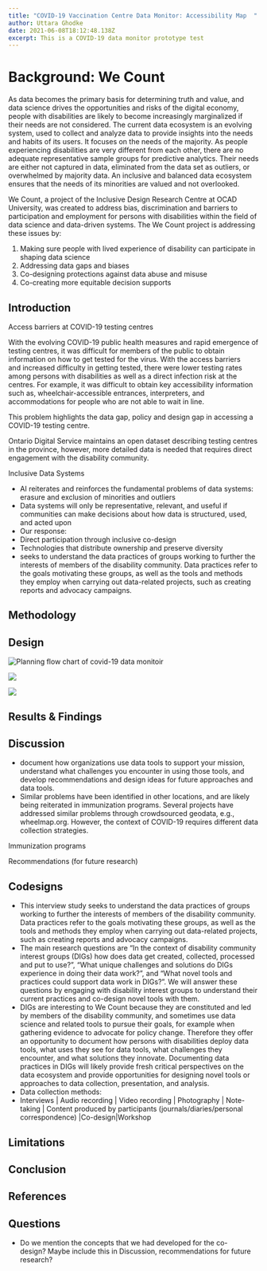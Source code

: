 ```yaml
---
title: "COVID-19 Vaccination Centre Data Monitor: Accessibility Map  "
author: Uttara Ghodke
date: 2021-06-08T18:12:48.138Z
excerpt: This is a COVID-19 data monitor prototype test
---
```

<!--StartFragment-->

# Background: We Count 

As data becomes the primary basis for determining truth and value, and data science drives the opportunities and risks of the digital economy, people with disabilities are likely to become increasingly marginalized if their needs are not considered. The current data ecosystem is an evolving system, used to collect and analyze data to provide insights into the needs and habits of its users. It focuses on the needs of the majority. As people experiencing disabilities are very different from each other, there are no adequate representative sample groups for predictive analytics. Their needs are either not captured in data, eliminated from the data set as outliers, or overwhelmed by majority data. An inclusive and balanced data ecosystem ensures that the needs of its minorities are valued and not overlooked. 

We Count, a project of the Inclusive Design Research Centre at OCAD University, was created to address bias, discrimination and barriers to participation and employment for persons with disabilities within the field of data science and data-driven systems. The We Count project is addressing these issues by: 

1. Making sure people with lived experience of disability can participate in shaping data science 
2. Addressing data gaps and biases 
3. Co-designing protections against data abuse and misuse 
4. Co-creating more equitable decision supports  

## Introduction 

Access barriers at COVID-19 testing centres​ 

With the evolving COVID-19 public health measures and rapid emergence of testing centres, it was difficult for members of the public to obtain information on how to get tested for the virus. With the access barriers and increased difficulty in getting tested, there were lower testing rates among persons with disabilities as well as a direct infection risk at the centres. For example, it was difficult to obtain key accessibility information such as, wheelchair-accessible entrances, interpreters, and accommodations for people who are not able to wait in line.  

This problem highlights the data gap, policy and design gap​ in accessing a COVID-19 testing centre.  

Ontario Digital Service maintains an open dataset describing testing centres in the province​, however, more detailed data is needed that requires direct engagement with the disability community. 

Inclusive Data Systems 

* AI reiterates and reinforces the fundamental problems of data systems: erasure and exclusion of minorities and outliers​ 
* Data systems will only be representative, relevant, and useful if communities can make decisions about how data is structured, used, and acted upon​ 
* Our response: ​ 
* Direct participation through inclusive co-design ​ 
* Technologies that distribute ownership and preserve diversity​ 
* seeks to understand the data practices of groups working to further the interests of members of the disability community. Data practices refer to the goals motivating these groups, as well as the tools and methods they employ when carrying out data-related projects, such as creating reports and advocacy campaigns. 

## Methodology 

## Design

![Planning flow chart of covid-19 data monitoir](/uploads/data-monitor-01.jpg "Planning flow chart of covid-19 data monitoir")

![](/uploads/data-monitor-landing-page.png)

![](/uploads/mobile-views-landing-page.png)

## Results & Findings 

## Discussion 

* document how organizations use data tools to support your mission, understand what challenges you encounter in using those tools, and develop recommendations and design ideas for future approaches and data tools. 
* Similar problems have been identified in other locations, and are likely being reiterated in immunization programs. Several projects have addressed similar problems through crowdsourced geodata, e.g., wheelmap.org​. However, the context of COVID-19 requires different data collection strategies​. 

Immunization programs 

Recommendations (for future research) 

## Codesigns 

* This interview study seeks to understand the data practices of groups working to further the interests of members of the disability community. Data practices refer to the goals motivating these groups, as well as the tools and methods they employ when carrying out data-related projects, such as creating reports and advocacy campaigns.  
* The main research questions are “In the context of disability community interest groups (DIGs) how does data get created, collected, processed and put to use?”, “What unique challenges and solutions do DIGs experience in doing their data work?”, and “What novel tools and practices could support data work in DIGs?”. We will answer these questions by engaging with disability interest groups to understand their current practices and co-design novel tools with them. 
* DIGs are interesting to We Count because they are constituted and led by members of the disability community, and sometimes use data science and related tools to pursue their goals, for example when gathering evidence to advocate for policy change. Therefore they offer an opportunity to document how persons with disabilities deploy data tools, what uses they see for data tools, what challenges they encounter, and what solutions they innovate. Documenting data practices in DIGs will likely provide fresh critical perspectives on the data ecosystem and provide opportunities for designing novel tools or approaches to data collection, presentation, and analysis. 
* Data collection methods:  
* Interviews | Audio recording | Video recording | Photography | Note-taking | Content produced by participants (journals/diaries/personal correspondence) |Co-design|Workshop 

## Limitations 

## Conclusion 

## References 

## Questions 

* Do we mention the concepts that we had developed for the co-design? Maybe include this in Discussion, recommendations for future research? 

<!--EndFragment-->